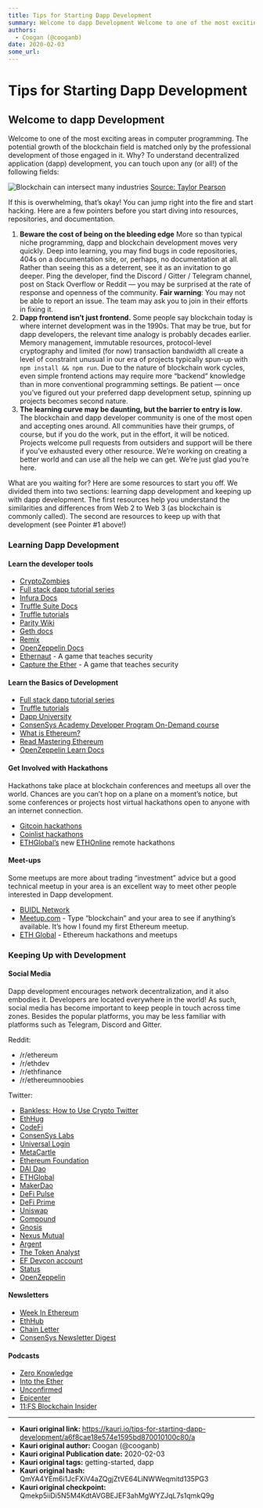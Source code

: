 ```yaml
---
title: Tips for Starting Dapp Development
summary: Welcome to dapp Development Welcome to one of the most exciting areas in computer programming. The potential growth of the blockchain field is matched only by t
authors:
  - Coogan (@cooganb)
date: 2020-02-03
some_url: 
---
```


# Tips for Starting Dapp Development


## Welcome to dapp Development

Welcome to one of the most exciting areas in computer programming. The potential growth of the blockchain field is matched only by the professional development of those engaged in it. Why? To understand decentralized application (dapp) development, you can touch upon any (or all!) of the following fields:

![Blockchain can intersect many industries](https://ipfs.infura.io/ipfs/QmR1wbox467mGa8FFXPfHraNUZyKUpJzSbVcoYinvYXhzD)
[Source: Taylor Pearson](https://twitter.com/TaylorPearsonMe/status/923998769045127168)

If this is overwhelming, that’s okay! You can jump right into the fire and start hacking. Here are a few pointers before you start diving into resources, repositories, and documentation.

1.  **Beware the cost of being on the bleeding edge** More so than typical niche programming, dapp and blockchain development moves very quickly. Deep into learning, you may find bugs in code repositories, 404s on a documentation site, or, perhaps, no documentation at all. Rather than seeing this as a deterrent, see it as an invitation to go deeper. Ping the developer, find the Discord / Gitter / Telegram channel, post on Stack Overflow or Reddit — you may be surprised at the rate of response and openness of the community. **Fair warning**: You may not be able to report an issue. The team may ask you to join in their efforts in fixing it.
2.  **Dapp frontend isn’t just frontend.** Some people say blockchain today is where internet development was in the 1990s. That may be true, but for dapp developers, the relevant time analogy is probably decades earlier. Memory management, immutable resources, protocol-level cryptography and limited (for now) transaction bandwidth all create a level of constraint unusual in our era of projects typically spun-up with `npm install && npm run`. Due to the nature of blockchain work cycles, even simple frontend actions may require more “backend” knowledge than in more conventional programming settings. Be patient — once you’ve figured out your preferred dapp development setup, spinning up projects becomes second nature.
3.  **The learning curve may be daunting, but the barrier to entry is low**. The blockchain and dapp developer community is one of the most open and accepting ones around. All communities have their grumps, of course, but if you do the work, put in the effort, it will be noticed. Projects welcome pull requests from outsiders and support will be there if you’ve exhausted every other resource. We’re working on creating a better world and can use all the help we can get. We’re just glad you’re here.

What are you waiting for? Here are some resources to start you off. We divided them into two sections: learning dapp development and keeping up with dapp development. The first resources help you understand the similarities and differences from Web 2 to Web 3 (as blockchain is commonly called). The second are resources to keep up with that development (see Pointer #1 above!)

### Learning Dapp Development

#### Learn the developer tools

-   [CryptoZombies](https://cryptozombies.io/)
-   [Full stack dapp tutorial series](https://kauri.io/collection/5b8e401ee727370001c942e3/full-stack-dapp-tutorial-series)
-   [Infura Docs](https://infura.io/docs)
-   [Truffle Suite Docs](https://www.trufflesuite.com/docs)
-   [Truffle tutorials](https://www.trufflesuite.com/tutorials)
-   [Parity Wiki](https://wiki.parity.io)
-   [Geth docs](https://geth.ethereum.org/)
-   [Remix](https://remix.ethereum.org/)
-   [OpenZeppelin Docs](https://docs.openzeppelin.com)
-   [Ethernaut](https://ethernaut.openzeppelin.com) - A game that teaches security
-   [Capture the Ether](https://capturetheether.com/) - A game that teaches security

#### Learn the Basics of Development

-   [Full stack dapp tutorial series](https://kauri.io/collection/5b8e401ee727370001c942e3/full-stack-dapp-tutorial-series)
-   [Truffle tutorials](https://www.trufflesuite.com/tutorials)
-   [Dapp University](https://www.youtube.com/channel/UCY0xL8V6NzzFcwzHCgB8orQ)
-   [ConsenSys Academy Developer Program On-Demand course](https://consensys.net/academy/ondemand/)
-   [What is Ethereum?](https://blockgeeks.com/guides/ethereum/)
-   [Read Mastering Ethereum](https://github.com/ethereumbook/ethereumbook)
-   [OpenZeppelin Learn Docs](https://docs.openzeppelin.com/learn/)

#### Get Involved with Hackathons

Hackathons take place at blockchain conferences and meetups all over the world. Chances are you can’t hop on a plane on a moment’s notice, but some conferences or projects host virtual hackathons open to anyone with an internet connection.

-   [Gitcoin hackathons](https://gitcoin.co/hackathon-list)
-   [Coinlist hackathons](https://coinlist.co/build)
-   [ETHGlobal’s](https://medium.com/@ethglobalco/ethonline-why-hackathons-matter-a09eec05c890) new [ETHOnline](https://docs.google.com/document/d/1ReFCzYyP_ea4rfrch_ncCZ9yVTvmRKeNLwzQu5NfQx4/edit#) remote hackathons

#### Meet-ups

Some meetups are more about trading “investment” advice but a good technical meetup in your area is an excellent way to meet other people interested in Dapp development.

-   [BUIDL Network](https://www.buidlnetwork.net/)
-   [Meetup.com](https://Meetup.com) - Type “blockchain” and your area to see if anything’s available. It’s how I found my first Ethereum meetup.
-   [ETH Global](https://ethglobal.co/) - Ethereum hackathons and meetups

### Keeping Up with Development

#### Social Media

Dapp development encourages network decentralization, and it also embodies it. Developers are located everywhere in the world! As such, social media has become important to keep people in touch across time zones. Besides the popular platforms, you may be less familiar with platforms such as Telegram, Discord and Gitter.

Reddit:

-   /r/ethereum
-   /r/ethdev
-   /r/ethfinance
-   /r/ethereumnoobies

Twitter:



-   [Bankless: How to Use Crypto Twitter](https://bankless.substack.com/p/how-to-use-crypto-twitter-to-level-77c)
-   [EthHug](https://twitter.com/ethhub_io)
-   [CodeFi](https://twitter.com/ConsenSysCodefi)
-   [ConsenSys Labs](https://twitter.com/ConsenSysLabs)
-   [Universal Login](https://twitter.com/unilogin)
-   [MetaCartle](https://twitter.com/meta_cartel)
-   [Ethereum Foundation](https://twitter.com/ethereum)
-   [DAI Dao](https://twitter.com/rDAI_dao)
-   [ETHGlobal](https://twitter.com/ETHGlobal)
-   [MakerDao](https://twitter.com/MakerDAO)
-   [DeFi Pulse](https://twitter.com/defipulse)
-   [DeFi Prime](https://twitter.com/defiprime)
-   [Uniswap](https://twitter.com/UniswapExchange)
-   [Compound](https://twitter.com/compoundfinance)
-   [Gnosis](https://twitter.com/gnosisPM)
-   [Nexus Mutual](https://twitter.com/NexusMutual)
-   [Argent](https://twitter.com/argentHQ)
-   [The Token Analyst](https://twitter.com/thetokenanalyst)
-   [EF Devcon account](https://twitter.com/EFDevcon)
-   [Status](https://twitter.com/ethstatus?lang=en)
-   [OpenZeppelin](https://twitter.com/openzeppelin)

#### Newsletters

-   [Week In Ethereum](https://weekinethereumnews.com/)
-   [EthHub](https://ethhub.io/)
-   [Chain Letter](https://forms.technologyreview.com/chain-letter/)
-   [ConsenSys Newsletter Digest](https://share.hsforms.com/1HiFwsb55S5GUf-EOe0KP8Q2urwb?email=)

#### Podcasts

-   [Zero Knowledge](https://www.zeroknowledge.fm/)
-   [Into the Ether](https://ethhub.substack.com/)
-   [Unconfirmed](https://unconfirmed.libsyn.com/)
-   [Epicenter](https://epicenter.tv/)
-   [11:FS Blockchain Insider](https://bi.11fs.com/)


---

- **Kauri original link:** https://kauri.io/tips-for-starting-dapp-development/a6f8cae18e574e1595bd870010100c80/a
- **Kauri original author:** Coogan (@cooganb)
- **Kauri original Publication date:** 2020-02-03
- **Kauri original tags:** getting-started, dapp
- **Kauri original hash:** QmYA4YEm6i1JcFXiV4aZQgjZtVE64LiNWWeqmitd135PG3
- **Kauri original checkpoint:** Qmekp5iiDi5N5M4KdtAVGBEJEF3ahMgWYZJqL7s1qmkQ9g



